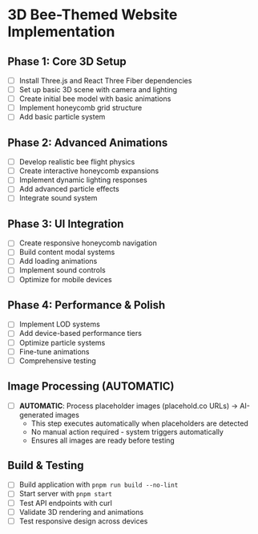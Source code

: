 # 3D Bee-Themed Website Implementation

## Phase 1: Core 3D Setup
- [ ] Install Three.js and React Three Fiber dependencies
- [ ] Set up basic 3D scene with camera and lighting
- [ ] Create initial bee model with basic animations
- [ ] Implement honeycomb grid structure
- [ ] Add basic particle system

## Phase 2: Advanced Animations
- [ ] Develop realistic bee flight physics
- [ ] Create interactive honeycomb expansions
- [ ] Implement dynamic lighting responses
- [ ] Add advanced particle effects
- [ ] Integrate sound system

## Phase 3: UI Integration
- [ ] Create responsive honeycomb navigation
- [ ] Build content modal systems
- [ ] Add loading animations
- [ ] Implement sound controls
- [ ] Optimize for mobile devices

## Phase 4: Performance & Polish
- [ ] Implement LOD systems
- [ ] Add device-based performance tiers
- [ ] Optimize particle systems
- [ ] Fine-tune animations
- [ ] Comprehensive testing

## Image Processing (AUTOMATIC)
- [ ] **AUTOMATIC**: Process placeholder images (placehold.co URLs) → AI-generated images
  - This step executes automatically when placeholders are detected
  - No manual action required - system triggers automatically
  - Ensures all images are ready before testing

## Build & Testing
- [ ] Build application with `pnpm run build --no-lint`
- [ ] Start server with `pnpm start`
- [ ] Test API endpoints with curl
- [ ] Validate 3D rendering and animations
- [ ] Test responsive design across devices